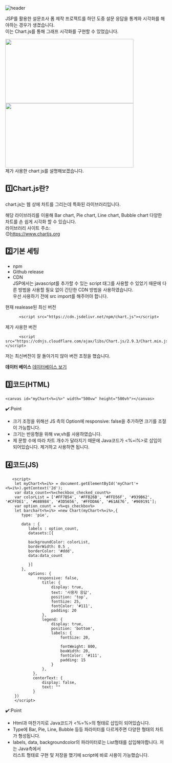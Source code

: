 ![header](https://capsule-render.vercel.app/api?type=Waving&color=auto&height=300&section=header&text=Programming&fontSize=90)

JSP를 활용한 설문조사 폼 제작 프로젝트를 하던 도중 설문 응답을 통계와 시각화를 해야하는 경우가 생겼습니다. 
<br>
이는 Chart.js를 통해 그래프 시각화를 구현할 수 있었습니다.

<div>
<img src="https://user-images.githubusercontent.com/94734394/210717505-35f57d66-9336-4272-a5f5-00381bf7e7c5.png"  width="400" height="200"/>

<img src="https://user-images.githubusercontent.com/94734394/210718074-8781cebe-d6ee-4a66-b48d-c1b56af7ed11.png"  width="400" height="200"/>
</div>
제가 사용한 chart js를 설명해보겠습니다.
<br>


## :one:Chart.js란?
chart.js는 웹 상에 차트를 그리는데 특화된 라이브러리입니다.  

해당 라이브러리를 이용해 Bar chart, Pie chart, Line chart, Bubble chart 다양한 차트를 손 쉽게 시각화 할 수 있습니다.   
라이브러리 사이트 주소:    
:blush:https://www.chartjs.org

## :two:기본 세팅
* npm
* Github release
* CDN   
JSP에서는 javascript를 추가할 수 있는 script 태그를 사용할 수 있었기 때문에 다른 방법을 사용할 필요 없이 간단한 CDN 방법을 사용하였습니다.   
우선 사용하기 전에 src import를 해주어야 합니다.  

현재 realease된 최신 버전   

          <script src="https://cdn.jsdelivr.net/npm/chart.js"></script>  
          
제가 사용한 버전    

          <script src="https://cdnjs.cloudflare.com/ajax/libs/Chart.js/2.9.3/Chart.min.js"></script>   
저는 최신버전이 잘 돌아가지 않아 버전 조정을 했습니다. 
  
<b>데이터 베이스</b>
[데이터베이스 보기](https://github.com/soominkiminsoo/SurveyForm1/blob/712801d77cc69d13665eb9b10a81b2e6a7e250a0/database.md)
## :three:코드(HTML)
```
<canvas id="myChart<%=i%>" width="500vw" height="500vh"></canvas>
```
✔️:Point
* 크기 조정을 위해선 JS 측의 Option에 responsive: false을 추가하면 크기를 조절이 가능합니다.
* 크기는 반응형을 위해 vw,vh를 사용하였습니다.
* 제 문항 수에 따라 차트 개수가 달라지기 때문에 Java코드가 <%=i%>로 삽입이 되어있습니다. 제거하고 사용하면 됩니다.
## :four:코드(JS)
```
   <script>
	let myChart<%=i%> = document.getElementById('myChart'+<%=i%>).getContext('2d');
	var data_count=<%=checkbox_checked_count%>
	var colorList = ['#FF7B54', '#FFB26B', '#FFD56F', '#939B62', '#CFFDE1', '#68B984', '#3D5656', '#FFDDA6', '#61AE76', '#969191'];
	var option_count = <%=qs_checkbox%>
	let barchart<%=i%> =new Chart(myChart<%=i%>,{
	   type: 'pie',
	   
	   data : {
	      labels : option_count,
	      datasets:[{ 
	    	  
    	  backgroundColor: colorList,
          borderWidth: 0.5 ,
          borderColor: '#ddd',
	      data:data_count
	         
	      }]
	   },
		  options: {
			  responsive: false,
		        title: {
		            display: true,
		            text: '사용자 응답',
		            position: 'top',
		            fontSize: 25,
		            fontColor: '#111',
		            padding: 20
		        },
		        legend: {
		            display: true,
		            position: 'bottom',
		            labels: {
		            	fontSize: 20,
		     
		            	fontWeight: 800,
		                boxWidth: 20,
		                fontColor: '#111',
		                padding: 15
		            }
		        },
		    },
		    centerText: {
		        display: false,
		        text: ""
		    }
	})
	</script>
```
✔️:Point
* Html과 마찬가지로 Java코드가 <%=%>의 형태로 삽입이 되어있습니다.
* Type에 Bar, Pie, Line, Bubble 등등 파라미터를 다르게주면 다양한 형태의 차트가 형성됩니다. 
* labels, data, backgroundcolor의 파라미터로는 List형태를 삽입해야합니다. 저는 Java측에서    
  리스트 형태로 구현 및 저장을 했기에 script에 바로 사용이 가능했습니다.

